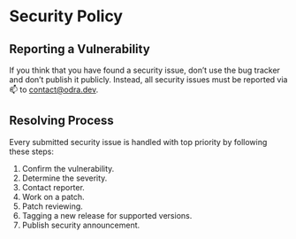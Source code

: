 # Security Policy

## Reporting a Vulnerability

If you think that you have found a security issue, 
don’t use the bug tracker and don’t publish it publicly. 
Instead, all security issues must be reported via 📫 to [contact@odra.dev](mailto:contact@odra.dev).

## Resolving Process
Every submitted security issue is handled with top priority by following these steps: 

1. Confirm the vulnerability.
2. Determine the severity.
3. Contact reporter.
4. Work on a patch.
5. Patch reviewing. 
6. Tagging a new release for supported versions.
7. Publish security announcement.
